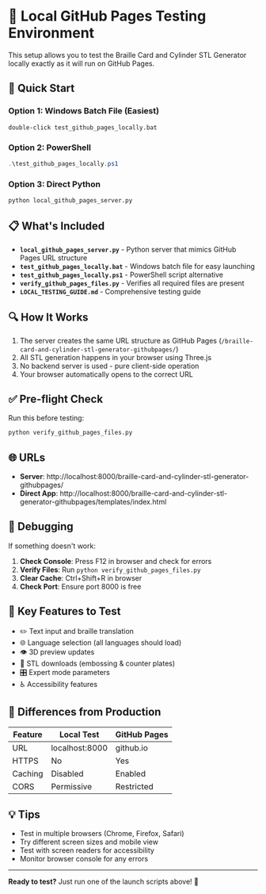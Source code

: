 # 🧪 Local GitHub Pages Testing Environment

This setup allows you to test the Braille Card and Cylinder STL Generator locally exactly as it will run on GitHub Pages.

## 🚀 Quick Start

### Option 1: Windows Batch File (Easiest)
```
double-click test_github_pages_locally.bat
```

### Option 2: PowerShell
```powershell
.\test_github_pages_locally.ps1
```

### Option 3: Direct Python
```bash
python local_github_pages_server.py
```

## 📋 What's Included

- **`local_github_pages_server.py`** - Python server that mimics GitHub Pages URL structure
- **`test_github_pages_locally.bat`** - Windows batch file for easy launching
- **`test_github_pages_locally.ps1`** - PowerShell script alternative
- **`verify_github_pages_files.py`** - Verifies all required files are present
- **`LOCAL_TESTING_GUIDE.md`** - Comprehensive testing guide

## 🔍 How It Works

1. The server creates the same URL structure as GitHub Pages (`/braille-card-and-cylinder-stl-generator-githubpages/`)
2. All STL generation happens in your browser using Three.js
3. No backend server is used - pure client-side operation
4. Your browser automatically opens to the correct URL

## ✅ Pre-flight Check

Run this before testing:
```bash
python verify_github_pages_files.py
```

## 🌐 URLs

- **Server**: http://localhost:8000/braille-card-and-cylinder-stl-generator-githubpages/
- **Direct App**: http://localhost:8000/braille-card-and-cylinder-stl-generator-githubpages/templates/index.html

## 🐛 Debugging

If something doesn't work:

1. **Check Console**: Press F12 in browser and check for errors
2. **Verify Files**: Run `python verify_github_pages_files.py`
3. **Clear Cache**: Ctrl+Shift+R in browser
4. **Check Port**: Ensure port 8000 is free

## 📝 Key Features to Test

- ✏️ Text input and braille translation
- 🌐 Language selection (all languages should load)
- 👁️ 3D preview updates
- 💾 STL downloads (embossing & counter plates)
- 🎛️ Expert mode parameters
- ♿ Accessibility features

## 🔄 Differences from Production

| Feature | Local Test | GitHub Pages |
|---------|------------|--------------|
| URL | localhost:8000 | github.io |
| HTTPS | No | Yes |
| Caching | Disabled | Enabled |
| CORS | Permissive | Restricted |

## 💡 Tips

- Test in multiple browsers (Chrome, Firefox, Safari)
- Try different screen sizes and mobile view
- Test with screen readers for accessibility
- Monitor browser console for any errors

---

**Ready to test?** Just run one of the launch scripts above! 🚀
